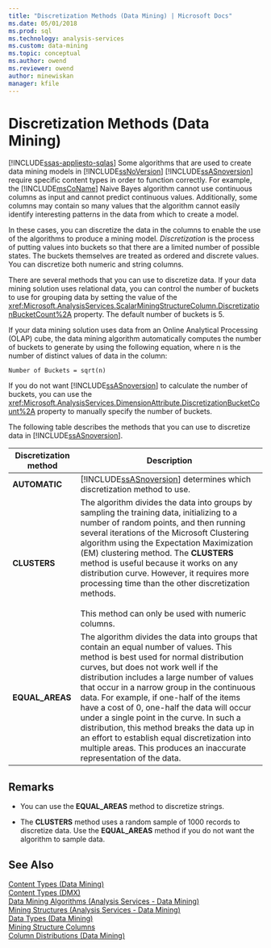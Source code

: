 ```yaml
---
title: "Discretization Methods (Data Mining) | Microsoft Docs"
ms.date: 05/01/2018
ms.prod: sql
ms.technology: analysis-services
ms.custom: data-mining
ms.topic: conceptual
ms.author: owend
ms.reviewer: owend
author: minewiskan
manager: kfile
---
```

# Discretization Methods (Data Mining)
[!INCLUDE[ssas-appliesto-sqlas](../../includes/ssas-appliesto-sqlas.md)]
  Some algorithms that are used to create data mining models in [!INCLUDE[ssNoVersion](../../includes/ssnoversion-md.md)] [!INCLUDE[ssASnoversion](../../includes/ssasnoversion-md.md)] require specific content types in order to function correctly. For example, the [!INCLUDE[msCoName](../../includes/msconame-md.md)] Naive Bayes algorithm cannot use continuous columns as input and cannot predict continuous values. Additionally, some columns may contain so many values that the algorithm cannot easily identify interesting patterns in the data from which to create a model.  
  
 In these cases, you can discretize the data in the columns to enable the use of the algorithms to produce a mining model. *Discretization* is the process of putting values into buckets so that there are a limited number of possible states. The buckets themselves are treated as ordered and discrete values. You can discretize both numeric and string columns.  
  
 There are several methods that you can use to discretize data. If your data mining solution uses relational data, you can control the number of buckets to use for grouping data by setting the value of the <xref:Microsoft.AnalysisServices.ScalarMiningStructureColumn.DiscretizationBucketCount%2A> property. The default number of buckets is 5.  
  
 If your data mining solution uses data from an Online Analytical Processing (OLAP) cube, the data mining algorithm automatically computes the number of buckets to generate by using the following equation, where n is the number of distinct values of data in the column:  
  
 `Number of Buckets = sqrt(n)`  
  
 If you do not want [!INCLUDE[ssASnoversion](../../includes/ssasnoversion-md.md)] to calculate the number of buckets, you can use the <xref:Microsoft.AnalysisServices.DimensionAttribute.DiscretizationBucketCount%2A> property to manually specify the number of buckets.  
  
 The following table describes the methods that you can use to discretize data in [!INCLUDE[ssASnoversion](../../includes/ssasnoversion-md.md)].  
  
|Discretization method|Description|  
|---------------------------|-----------------|  
|**AUTOMATIC**|[!INCLUDE[ssASnoversion](../../includes/ssasnoversion-md.md)] determines which discretization method to use.|  
|**CLUSTERS**|The algorithm divides the data into groups by sampling the training data, initializing to a number of random points, and then running several iterations of the Microsoft Clustering algorithm using the Expectation Maximization (EM) clustering method. The **CLUSTERS** method is useful because it works on any distribution curve. However, it requires more processing time than the other discretization methods.<br /><br /> This method can only be used with numeric columns.|  
|**EQUAL_AREAS**|The algorithm divides the data into groups that contain an equal number of values. This method is best used for normal distribution curves, but does not work well if the distribution includes a large number of values that occur in a narrow group in the continuous data. For example, if one-half of the items have a cost of 0, one-half the data will occur under a single point in the curve. In such a distribution, this method breaks the data up in an effort to establish equal discretization into multiple areas. This produces an inaccurate representation of the data.|  
  
## Remarks  
  
-   You can use the **EQUAL_AREAS** method to discretize strings.  
  
-   The **CLUSTERS** method uses a random sample of 1000 records to discretize data. Use the **EQUAL_AREAS** method if you do not want the algorithm to sample data.  
  
  
  
## See Also  
 [Content Types &#40;Data Mining&#41;](../../analysis-services/data-mining/content-types-data-mining.md)   
 [Content Types &#40;DMX&#41;](/sql/dmx/content-types-dmx.md)   
 [Data Mining Algorithms &#40;Analysis Services - Data Mining&#41;](../../analysis-services/data-mining/data-mining-algorithms-analysis-services-data-mining.md)   
 [Mining Structures &#40;Analysis Services - Data Mining&#41;](../../analysis-services/data-mining/mining-structures-analysis-services-data-mining.md)   
 [Data Types &#40;Data Mining&#41;](../../analysis-services/data-mining/data-types-data-mining.md)   
 [Mining Structure Columns](../../analysis-services/data-mining/mining-structure-columns.md)   
 [Column Distributions &#40;Data Mining&#41;](../../analysis-services/data-mining/column-distributions-data-mining.md)  
  
  
